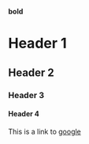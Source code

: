 **bold**
# Header 1
## Header 2
### Header 3
#### Header 4
This is a link to [google](https://www.google.com)
